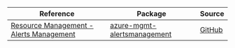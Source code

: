 | Reference | Package | Source |
|---|---|---|
|[Resource Management - Alerts Management](mgmt-alertsmanagement-readme.md)|[azure-mgmt-alertsmanagement](https://pypi.org/project/azure-mgmt-alertsmanagement)|[GitHub](https://github.com/Azure/azure-sdk-for-python/blob/main/)|

